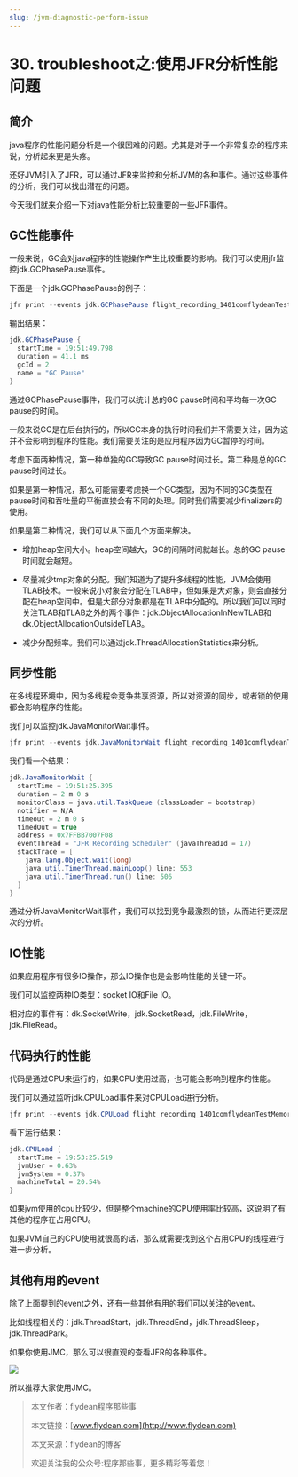 ```yaml
---
slug: /jvm-diagnostic-perform-issue
---
```


# 30. troubleshoot之:使用JFR分析性能问题

## 简介

java程序的性能问题分析是一个很困难的问题。尤其是对于一个非常复杂的程序来说，分析起来更是头疼。

还好JVM引入了JFR，可以通过JFR来监控和分析JVM的各种事件。通过这些事件的分析，我们可以找出潜在的问题。

今天我们就来介绍一下对java性能分析比较重要的一些JFR事件。

## GC性能事件

一般来说，GC会对java程序的性能操作产生比较重要的影响。我们可以使用jfr监控jdk.GCPhasePause事件。 

下面是一个jdk.GCPhasePause的例子：

~~~java
jfr print --events jdk.GCPhasePause flight_recording_1401comflydeanTestMemoryLeak89268.jfr
~~~

输出结果：

~~~java
jdk.GCPhasePause {
  startTime = 19:51:49.798
  duration = 41.1 ms
  gcId = 2
  name = "GC Pause"
}
~~~

通过GCPhasePause事件，我们可以统计总的GC pause时间和平均每一次GC pause的时间。

一般来说GC是在后台执行的，所以GC本身的执行时间我们并不需要关注，因为这并不会影响到程序的性能。我们需要关注的是应用程序因为GC暂停的时间。

考虑下面两种情况，第一种单独的GC导致GC pause时间过长。第二种是总的GC pause时间过长。

如果是第一种情况，那么可能需要考虑换一个GC类型，因为不同的GC类型在pause时间和吞吐量的平衡直接会有不同的处理。同时我们需要减少finalizers的使用。

如果是第二种情况，我们可以从下面几个方面来解决。

* 增加heap空间大小。heap空间越大，GC的间隔时间就越长。总的GC pause时间就会越短。

* 尽量减少tmp对象的分配。我们知道为了提升多线程的性能，JVM会使用TLAB技术。一般来说小对象会分配在TLAB中，但如果是大对象，则会直接分配在heap空间中。但是大部分对象都是在TLAB中分配的。所以我们可以同时关注TLAB和TLAB之外的两个事件：jdk.ObjectAllocationInNewTLAB和dk.ObjectAllocationOutsideTLAB。

* 减少分配频率。我们可以通过jdk.ThreadAllocationStatistics来分析。

## 同步性能

在多线程环境中，因为多线程会竞争共享资源，所以对资源的同步，或者锁的使用都会影响程序的性能。

我们可以监控jdk.JavaMonitorWait事件。

~~~java
jfr print --events jdk.JavaMonitorWait flight_recording_1401comflydeanTestMemoryLeak89268.jfr
~~~

我们看一个结果：

~~~java
jdk.JavaMonitorWait {
  startTime = 19:51:25.395
  duration = 2 m 0 s
  monitorClass = java.util.TaskQueue (classLoader = bootstrap)
  notifier = N/A
  timeout = 2 m 0 s
  timedOut = true
  address = 0x7FFBB7007F08
  eventThread = "JFR Recording Scheduler" (javaThreadId = 17)
  stackTrace = [
    java.lang.Object.wait(long)
    java.util.TimerThread.mainLoop() line: 553
    java.util.TimerThread.run() line: 506
  ]
}
~~~

通过分析JavaMonitorWait事件，我们可以找到竞争最激烈的锁，从而进行更深层次的分析。

## IO性能

如果应用程序有很多IO操作，那么IO操作也是会影响性能的关键一环。

我们可以监控两种IO类型：socket IO和File IO。

相对应的事件有：dk.SocketWrite，jdk.SocketRead，jdk.FileWrite，jdk.FileRead。

## 代码执行的性能

代码是通过CPU来运行的，如果CPU使用过高，也可能会影响到程序的性能。

我们可以通过监听jdk.CPULoad事件来对CPULoad进行分析。

~~~java
jfr print --events jdk.CPULoad flight_recording_1401comflydeanTestMemoryLeak89268.jfr
~~~

看下运行结果：

~~~java
jdk.CPULoad {
  startTime = 19:53:25.519
  jvmUser = 0.63%
  jvmSystem = 0.37%
  machineTotal = 20.54%
}
~~~

如果jvm使用的cpu比较少，但是整个machine的CPU使用率比较高，这说明了有其他的程序在占用CPU。

如果JVM自己的CPU使用就很高的话，那么就需要找到这个占用CPU的线程进行进一步分析。

## 其他有用的event

除了上面提到的event之外，还有一些其他有用的我们可以关注的event。

比如线程相关的：jdk.ThreadStart，jdk.ThreadEnd，jdk.ThreadSleep，jdk.ThreadPark。

如果你使用JMC，那么可以很直观的查看JFR的各种事件。

![](https://img-blog.csdnimg.cn/202007052319349.png?x-oss-process=image/watermark,type_ZmFuZ3poZW5naGVpdGk,shadow_0,text_aHR0cDovL3d3dy5mbHlkZWFuLmNvbQ==,size_35,color_8F8F8F,t_70)

所以推荐大家使用JMC。

> 本文作者：flydean程序那些事
> 
> 本文链接：[www.flydean.com](http://www.flydean.com)
> 
> 本文来源：flydean的博客
> 
> 欢迎关注我的公众号:程序那些事，更多精彩等着您！











